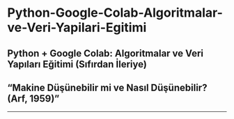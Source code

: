 # Python-Google-Colab-Algoritmalar-ve-Veri-Yapilari-Egitimi

## Python + Google Colab: Algoritmalar ve Veri Yapıları Eğitimi (Sıfırdan İleriye)

## “Makine Düşünebilir mi ve Nasıl Düşünebilir? (Arf, 1959)” 

---------------------------------------------------------------------------------------------------------------------------------------------------------------------------------------------------------------------------------------------
